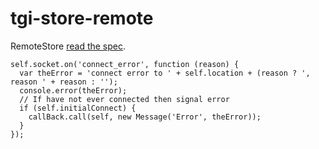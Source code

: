 # tgi-store-remote

RemoteStore [read the spec](spec/README.md).


    self.socket.on('connect_error', function (reason) {
      var theError = 'connect error to ' + self.location + (reason ? ', reason ' + reason : '');
      console.error(theError);
      // If have not ever connected then signal error
      if (self.initialConnect) {
        callBack.call(self, new Message('Error', theError));
      }
    });
